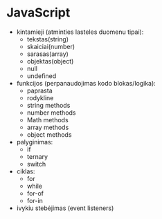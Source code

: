 # JavaScript

- kintamieji (atminties lasteles duomenu tipai):
  -    tekstas(string)
  -    skaiciai(number)
  -    sarasas(array)
  -    objektas(object)
  -    null
  -    undefined
- funkcijos (perpanaudojimas kodo blokas/logika):
  -    paprasta
  -    rodykline
  -    string methods
  -    number methods
  -    Math methods
  -    array methods
  -    object methods
- palyginimas:
  -    if
  -    ternary
  -    switch
- ciklas:
  -    for
  -    while
  -    for-of
  -    for-in
- ivykiu stebėjimas (event listeners)


